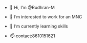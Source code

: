 - 👋 Hi, I’m @Rudhran-M
- 👀 I’m interested to work for an MNC
- 🌱 I’m currently learning skills

- 📫 contact:8610151621

<!---
Rudhran-M/Rudhran-M is a ✨ special ✨ repository because its `README.md` (this file) appears on your GitHub profile.
You can click the Preview link to take a look at your changes.
--->
